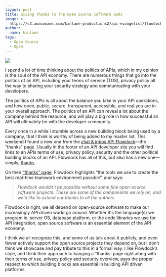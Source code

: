 ```yaml
---
layout: post
title: Giving Thanks To The Open Source Software Gods
image: >-
  https://s3.amazonaws.com/kinlane-productions2/api-evangelist/flowdock/flowdock-logo.png
author:
  name: kinlane
tags:
  - Open Source
  - Open
---
```

[![](https://s3.amazonaws.com/kinlane-productions2/api-evangelist/flowdock/flowdock-logo.png)](https://www.flowdock.com "flowdock")

I spend a lot of time thinking about the politics of APIs, which in my opinion is the soul of the API economy. There are numerous things that go into the politics of an API, including your terms of service (TOS), privacy policy all the way to sharing your security strategy and communicating with your developers.

The politics of APIs is all about the balance you take in your API operations, and how open, public, secure, transparent, accessible, and real you are in your overall approach. The politics of an API can reveal a lot about the company behind the resource, and will play a big role in how successful an API will ultimately be with the developer community.

Every once in a while I stumble across a new building block being used by a company, that I think is worthy of being added to my master list. This weekend I found a new one from the [chat & inbox API Flowdock](https://www.flowdock.com)—the “thanks" page. Usually in the footer of an API developer site you will find links to an APIs terms of use, privacy policy, security and the other political building blocks of an API. Flowdock has all of this, but also has a new one—simply, [thanks](https://www.flowdock.com/thanks).

On their [“thanks” page](https://www.flowdock.com/thanks), Flowdock highlights “the tools we use to create the best real-time teamwork environment possible”, and says:

> _Flowdock wouldn't be possible without some fine open-source software projects. These are some of the components we rely on, and we'd like to extend our thanks to all the authors_

Flowdock is right, we all depend on open-source software to make our increasingly API driven world go around. Whether it's the language(s) we program in, server OS, database platform, or the code libraries we use for API integration, open source software is an essential element of the API economy.

I think we all recognize this, and some of us talk about it publicly, and even fewer actively support the open source projects they depend on, but I don’t think we showcase and pay tribute to this in a formal way. I like Flowdock’s style, and think their approach to hanging a “thanks: page right along with their terms of use, privacy policy and security overview, pays the proper respect to which building blocks are essential in building API driven platforms.